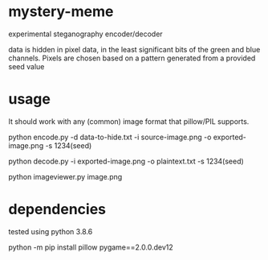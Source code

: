 # mystery-meme
experimental steganography encoder/decoder

data is hidden in pixel data, in the least significant bits of the green and blue channels. Pixels are chosen based on a pattern generated from a provided seed value

# usage

It should work with any (common) image format that pillow/PIL supports.

python encode.py -d data-to-hide.txt -i source-image.png -o exported-image.png -s 1234(seed) 

python decode.py -i exported-image.png -o plaintext.txt -s 1234(seed) 



python imageviewer.py image.png


# dependencies

tested using python 3.8.6

python -m pip install pillow pygame==2.0.0.dev12
